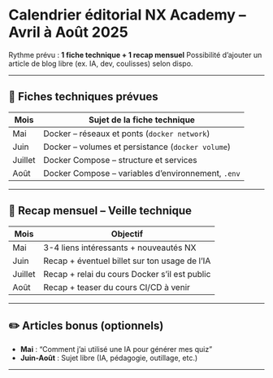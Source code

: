 # Calendrier éditorial NX Academy – Avril à Août 2025

Rythme prévu : **1 fiche technique + 1 recap mensuel**
Possibilité d’ajouter un article de blog libre (ex. IA, dev, coulisses) selon dispo.

---

## 📅 Fiches techniques prévues

| Mois     | Sujet de la fiche technique                      |
|----------|--------------------------------------------------|
| Mai      | Docker – réseaux et ponts (`docker network`)     |
| Juin     | Docker – volumes et persistance (`docker volume`)|
| Juillet  | Docker Compose – structure et services            |
| Août     | Docker Compose – variables d’environnement, `.env` |

---

## 📰 Recap mensuel – Veille technique

| Mois     | Objectif                                          |
|----------|--------------------------------------------------|
| Mai      | 3-4 liens intéressants + nouveautés NX            |
| Juin     | Recap + éventuel billet sur ton usage de l’IA     |
| Juillet  | Recap + relai du cours Docker s’il est public     |
| Août     | Recap + teaser du cours CI/CD à venir             |

---

## ✏️ Articles bonus (optionnels)

- **Mai** : “Comment j’ai utilisé une IA pour générer mes quiz”
- **Juin-Août** : Sujet libre (IA, pédagogie, outillage, etc.)

---
